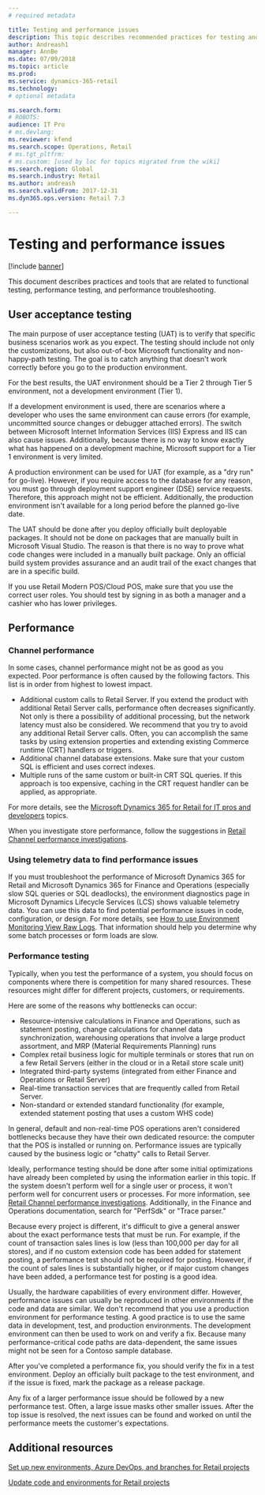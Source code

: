 ```yaml
---
# required metadata

title: Testing and performance issues
description: This topic describes recommended practices for testing and performance for Microsoft Dynamics 365 for Retail implementation projects.
author: Andreash1
manager: AnnBe
ms.date: 07/09/2018
ms.topic: article
ms.prod: 
ms.service: dynamics-365-retail
ms.technology: 
# optional metadata

ms.search.form: 
# ROBOTS: 
audience: IT Pro
# ms.devlang: 
ms.reviewer: kfend
ms.search.scope: Operations, Retail
# ms.tgt_pltfrm: 
# ms.custom: [used by loc for topics migrated from the wiki]
ms.search.region: Global
ms.search.industry: Retail
ms.author: andreash
ms.search.validFrom: 2017-12-31
ms.dyn365.ops.version: Retail 7.3

---
```



# Testing and performance issues

[!include [banner](../../includes/banner.md)]

This document describes practices and tools that are related to functional testing, performance testing, and performance troubleshooting.

## User acceptance testing

The main purpose of user acceptance testing (UAT) is to verify that specific business scenarios work as you expect. The testing should include not only the customizations, but also out-of-box Microsoft functionality and non-happy-path testing. The goal is to catch anything that doesn't work correctly before you go to the production environment.

For the best results, the UAT environment should be a Tier 2 through Tier 5 environment, not a development environment (Tier 1).

If a development environment is used, there are scenarios where a developer who uses the same environment can cause errors (for example, uncommitted source changes or debugger attached errors). The switch between Microsoft Internet Information Services (IIS) Express and IIS can also cause issues. Additionally, because there is no way to know exactly what has happened on a development machine, Microsoft support for a Tier 1 environment is very limited.

A production environment can be used for UAT (for example, as a "dry run" for go-live). However, if you require access to the database for any reason, you must go through deployment support engineer (DSE) service requests. Therefore, this approach might not be efficient. Additionally, the production environment isn't available for a long period before the planned go-live date.

The UAT should be done after you deploy officially built deployable packages. It should not be done on packages that are manually built in Microsoft Visual Studio. The reason is that there is no way to prove what code changes were included in a manually built package. Only an official build system provides assurance and an audit trail of the exact changes that are in a specific build.

If you use Retail Modern POS/Cloud POS, make sure that you use the correct user roles. You should test by signing in as both a manager and a cashier who has lower privileges.

## Performance
### Channel performance

In some cases, channel performance might not be as good as you expected. Poor performance is often caused by the following factors. This list is in order from highest to lowest impact.

- Additional custom calls to Retail Server. If you extend the product with additional Retail Server calls, performance often decreases significantly. Not only is there a possibility of additional processing, but the network latency must also be considered. We recommend that you try to avoid any additional Retail Server calls. Often, you can accomplish the same tasks by using extension properties and extending existing Commerce runtime (CRT) handlers or triggers.
- Additional channel database extensions. Make sure that your custom SQL is efficient and uses correct indexes.
- Multiple runs of the same custom or built-in CRT SQL queries. If this approach is too expensive, caching in the CRT request handler can be applied, as appropriate.

For more details, see the [Microsoft Dynamics 365 for Retail for IT pros and developers](https://docs.microsoft.com/en-us/dynamics365/unified-operations/retail/dev-itpro/dev-retail-home-page) topics.

When you investigate store performance, follow the suggestions in [Retail Channel performance investigations](https://dynamicsnotes.com/retail-channel-performance-investigations/).

### Using telemetry data to find performance issues
If you must troubleshoot the performance of Microsoft Dynamics 365 for Retail and Microsoft Dynamics 365 for Finance and Operations (especially slow SQL queries or SQL deadlocks), the environment diagnostics page in Microsoft Dynamics Lifecycle Services (LCS) shows valuable telemetry data. You can use this data to find potential performance issues in code, configuration, or design. For more details, see [How to use Environment Monitoring View Raw Logs](https://blogs.msdn.microsoft.com/axsa/2018/06/05/how-to-use-environment-monitoring-view-raw-logs/). That information should help you determine why some batch processes or form loads are slow.

### Performance testing

Typically, when you test the performance of a system, you should focus on components where there is competition for many shared resources. These resources might differ for different projects, customers, or requirements.

Here are some of the reasons why bottlenecks can occur:

- Resource-intensive calculations in Finance and Operations, such as statement posting, change calculations for channel data synchronization, warehousing operations that involve a large product assortment, and MRP (Material Requirements Planning) runs
- Complex retail business logic for multiple terminals or stores that run on a few Retail Servers (either in the cloud or in a Retail store scale unit)
- Integrated third-party systems (integrated from either Finance and Operations or Retail Server)
- Real-time transaction services that are frequently called from Retail Server.
- Non-standard or extended standard functionality (for example, extended statement posting that uses a custom WHS code)

In general, default and non-real-time POS operations aren't considered bottlenecks because they have their own dedicated resource: the computer that the POS is installed or running on. Performance issues are typically caused by the business logic or "chatty" calls to Retail Server.

Ideally, performance testing should be done after some initial optimizations have already been completed by using the information earlier in this topic. If the system doesn't perform well for a single user or process, it won't perform well for concurrent users or processes. For more information, see [Retail Channel performance investigations](https://dynamicsnotes.com/retail-channel-performance-investigations/). Additionally, in the Finance and Operations documentation, search for "PerfSdk" or "Trace parser."

Because every project is different, it's difficult to give a general answer about the exact performance tests that must be run. For example, if the count of transaction sales lines is low (less than 100,000 per day for all stores), and if no custom extension code has been added for statement posting, a performance test should not be required for posting. However, if the count of sales lines is substantially higher, or if major custom changes have been added, a performance test for posting is a good idea.

Usually, the hardware capabilities of every environment differ. However, performance issues can usually be reproduced in other environments if the code and data are similar. We don't recommend that you use a production environment for performance testing. A good practice is to use the same data in development, test, and production environments. The development environment can then be used to work on and verify a fix. Because many performance-critical code paths are data-dependent, the same issues might not be seen for a Contoso sample database.

After you've completed a performance fix, you should verify the fix in a test environment. Deploy an officially built package to the test environment, and if the issue is fixed, mark the package as a release package. 

Any fix of a larger performance issue should be followed by a new performance test. Often, a large issue masks other smaller issues. After the top issue is resolved, the next issues can be found and worked on until the performance meets the customer's expectations.

## Additional resources
[Set up new environments, Azure DevOps, and branches for Retail projects](./new-environments-visual-studio-teams-branch-retail-projects.md)

[Update code and environments for Retail projects](./updating-environments.md)
